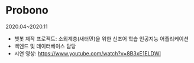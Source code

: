 # Probono
2020.04~2020.11

- 챗봇 제작 프로젝트: 소외계층(새터민)을 위한 신조어 학습 인공지능 어플리케이션
- 백엔드 및 데이터베이스 담당 
- 시연 영상: https://www.youtube.com/watch?v=8B3xE1ELDWI
